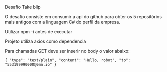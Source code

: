 Desafio Take blip

O desafio consiste em consumir a api do github para obter os 5 repositórios mais antigos com
a linguagem C# do perfil da empresa.

Utilizar npm -i antes de executar

Projeto utiliza axios como dependencia

Para chamadas GET deve ser inserir no body o valor abaixo:

`{
    "type": "text/plain",
    "content": "Hello, robot",
    "to": "553199990000@0mn.io"
}`